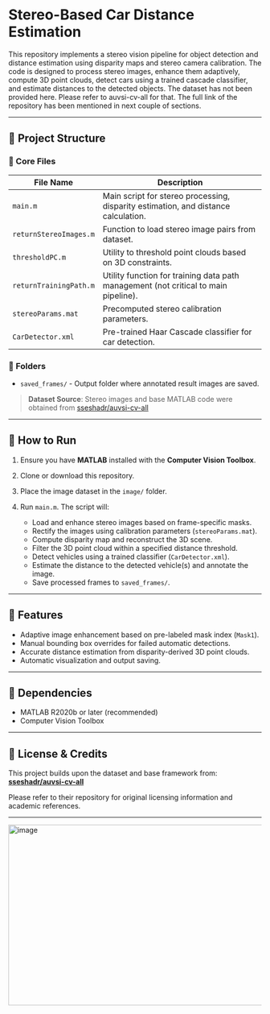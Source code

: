 # Stereo-Based Car Distance Estimation

This repository implements a stereo vision pipeline for object detection and distance estimation using disparity maps and stereo camera calibration. The code is designed to process stereo images, enhance them adaptively, compute 3D point clouds, detect cars using a trained cascade classifier, and estimate distances to the detected objects. The dataset has not been provided here. Please refer to  auvsi-cv-all  for that. The full link of the repository has been mentioned in next couple of sections. 

---

## 📂 Project Structure

### 🔧 Core Files

| File Name              | Description                                                                         |
| ---------------------- | ----------------------------------------------------------------------------------- |
| `main.m`               | Main script for stereo processing, disparity estimation, and distance calculation.  |
| `returnStereoImages.m` | Function to load stereo image pairs from dataset.                                   |
| `thresholdPC.m`        | Utility to threshold point clouds based on 3D constraints.                          |
| `returnTrainingPath.m` | Utility function for training data path management (not critical to main pipeline). |
| `stereoParams.mat`     | Precomputed stereo calibration parameters.                                          |
| `CarDetector.xml`      | Pre-trained Haar Cascade classifier for car detection.                              |

### 📁 Folders

* `saved_frames/` - Output folder where annotated result images are saved.

> **Dataset Source**: Stereo images and base MATLAB code were obtained from [sseshadr/auvsi-cv-all](https://github.com/sseshadr/auvsi-cv-all)

---

## 🚀 How to Run

1. Ensure you have **MATLAB** installed with the **Computer Vision Toolbox**.
2. Clone or download this repository.
3. Place the image dataset in the `image/` folder.
4. Run `main.m`. The script will:

   * Load and enhance stereo images based on frame-specific masks.
   * Rectify the images using calibration parameters (`stereoParams.mat`).
   * Compute disparity map and reconstruct the 3D scene.
   * Filter the 3D point cloud within a specified distance threshold.
   * Detect vehicles using a trained classifier (`CarDetector.xml`).
   * Estimate the distance to the detected vehicle(s) and annotate the image.
   * Save processed frames to `saved_frames/`.

---

## 📌 Features

* Adaptive image enhancement based on pre-labeled mask index (`Mask1`).
* Manual bounding box overrides for failed automatic detections.
* Accurate distance estimation from disparity-derived 3D point clouds.
* Automatic visualization and output saving.

---

## 📎 Dependencies

* MATLAB R2020b or later (recommended)
* Computer Vision Toolbox

---

## 📜 License & Credits

This project builds upon the dataset and base framework from:
**[sseshadr/auvsi-cv-all](https://github.com/sseshadr/auvsi-cv-all)**

Please refer to their repository for original licensing information and academic references.

---

<img width="1530" height="359" alt="image" src="https://github.com/user-attachments/assets/e4e4c70f-853c-41f7-a308-588492ac3654" />


